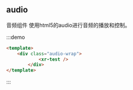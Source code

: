 
<style>
  .demo-box.demo-alert .el-alert {
    margin: 20px 0 0;
  }

  .demo-box.demo-alert .el-alert:first-child {
    margin: 0;
  }
</style>
## audio
音频组件
使用html5的audio进行音频的播放和控制。

:::demo
```html
<template>
    <div class="audio-wrap">
            <xr-test />
        </div>
</template>
```
:::